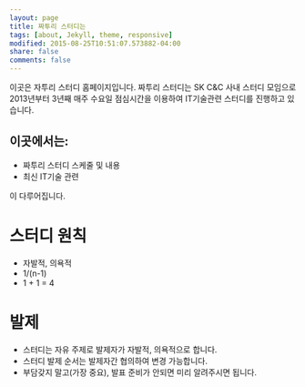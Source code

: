 ```yaml
---
layout: page
title: 짜투리 스터디는
tags: [about, Jekyll, theme, responsive]
modified: 2015-08-25T10:51:07.573882-04:00
share: false
comments: false
---
```


이곳은 자투리 스터디 홈페이지입니다. 
짜투리 스터디는 SK C&C 사내 스터디 모임으로 2013년부터 3년째 매주 수요일 점심시간을 이용하여 IT기술관련 스터디를 진행하고 있습니다. 

## 이곳에서는:

* 짜투리 스터디 스케줄 및 내용
* 최신 IT기술 관련 

이 다루어집니다.

# 스터디 원칙

  *  자발적, 의욕적
  *  1/(n-1) 
  *  1 + 1 = 4

# 발제

  * 스터디는 자유 주제로 발제자가 자발적, 의욕적으로 합니다.
  * 스터디 발제 순서는 발제자간 협의하여 변경 가능합니다.
  * 부담갖지 말고(가장 중요), 발표 준비가 안되면 미리 알려주시면 됩니다.
